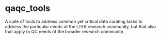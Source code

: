 # qaqc_tools
A suite of tools to address common yet critical data curating tasks to address the particular needs of the LTER research community, but that  also that apply to QC needs of the broader research community.
